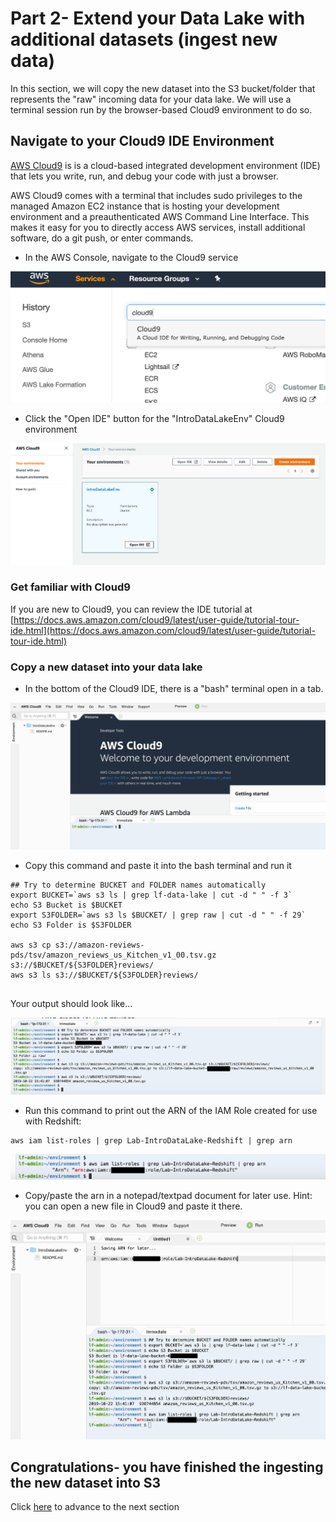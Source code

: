 # Part 2- Extend your Data Lake with additional datasets (ingest new data)
In this section, we will copy the new dataset into the S3 bucket/folder that represents the "raw" incoming data for your data lake.  We will use a terminal session run by the browser-based Cloud9 environment to do so.


## Navigate to your Cloud9 IDE Environment

[AWS Cloud9](https://aws.amazon.com/cloud9/) is is a cloud-based integrated development environment (IDE) that lets you write, run, and debug your code with just a browser.

AWS Cloud9 comes with a terminal that includes sudo privileges to the managed Amazon EC2 instance that is hosting your development environment and a preauthenticated AWS Command Line Interface. This makes it easy for you to directly access AWS services, install additional software, do a git push, or enter commands.

* In the AWS Console, navigate to the Cloud9 service

![screenshot](images/New5.png)


* Click the "Open IDE" button for the "IntroDataLakeEnv" Cloud9 environment 

![screenshot](images/New5b.png)

### Get familiar with Cloud9
If you are new to Cloud9, you can review the IDE tutorial at [https://docs.aws.amazon.com/cloud9/latest/user-guide/tutorial-tour-ide.html](https://docs.aws.amazon.com/cloud9/latest/user-guide/tutorial-tour-ide.html)

### Copy a new dataset into your data lake

* In the bottom of the Cloud9 IDE, there is a "bash" terminal open in a tab.

![screenshot](images/New5c.png)

* Copy this command and paste it into the bash terminal and run it

```
## Try to determine BUCKET and FOLDER names automatically
export BUCKET=`aws s3 ls | grep lf-data-lake | cut -d " " -f 3`
echo S3 Bucket is $BUCKET
export S3FOLDER=`aws s3 ls $BUCKET/ | grep raw | cut -d " " -f 29`
echo S3 Folder is $S3FOLDER

aws s3 cp s3://amazon-reviews-pds/tsv/amazon_reviews_us_Kitchen_v1_00.tsv.gz s3://$BUCKET/${S3FOLDER}reviews/
aws s3 ls s3://$BUCKET/${S3FOLDER}reviews/


```

Your output should look like...

![screen](images/New8.png)

* Run this command to print out the ARN of the IAM Role created for use with Redshift:

```
aws iam list-roles | grep Lab-IntroDataLake-Redshift | grep arn

```

![screen](images/New9.png)

* Copy/paste the arn in a notepad/textpad document for later use.  Hint: you can open a new file in Cloud9 and paste it there.

![screen](images/New10.png)

## Congratulations- you have finished the ingesting the new dataset into S3

Click [here](NewLab1d.md) to advance to the next section